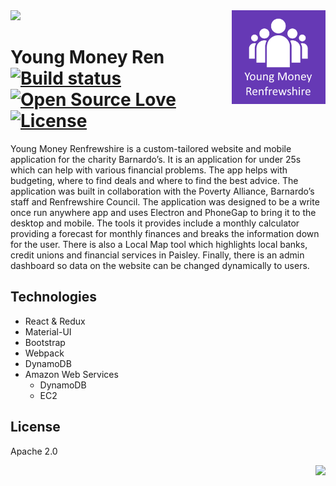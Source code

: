 <img src="app/demo.gif" />

<img align='right' width='150' height='150' src="app/website/icons/iconoriginal.png" />

# Young Money Ren &nbsp; [![Build status](https://travis-ci.org/william-taylor//young-money-renfrewshire.svg?branch=master)](https://travis-ci.org/william-taylor/young-money-renfrewshire) [![Open Source Love](https://badges.frapsoft.com/os/v1/open-source.svg?v=102)](https://github.com/ellerbrock/open-source-badge/) [![License](https://img.shields.io/badge/License-Apache%202.0-blue.svg)](https://opensource.org/licenses/Apache-2.0)

Young Money Renfrewshire is a custom-tailored website and mobile application for the charity Barnardo’s. It is an application for under 25s which can help with various financial problems. The app helps with budgeting, where to find deals and where to find the best advice. The application was built in collaboration with the Poverty Alliance, Barnardo’s staff and Renfrewshire Council. The application was designed to be a write once run anywhere app and uses Electron and PhoneGap to bring it to the desktop and mobile. The tools it provides include a monthly calculator providing a forecast for monthly finances and breaks the information down for the user. There is also a Local Map tool which highlights local banks, credit unions and financial services in Paisley. Finally, there is an admin dashboard so data on the website can be changed dynamically to users.

## Technologies

* React & Redux
* Material-UI
* Bootstrap
* Webpack
* DynamoDB
* Amazon Web Services
    * DynamoDB
    * EC2

## License

Apache 2.0

<img align='right' src="http://forthebadge.com/images/badges/built-with-love.svg" />
